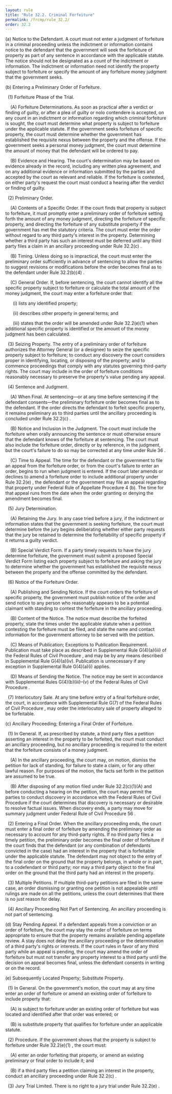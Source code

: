 ```yaml
---
layout: rule
title: "Rule 32.2. Criminal Forfeiture"
permalink: /frcmp/rule_32.2/
order: 32.2
---
```


(a) Notice to the Defendant. A court must not enter a judgment of forfeiture in a criminal proceeding unless the indictment or information contains notice to the defendant that the government will seek the forfeiture of property as part of any sentence in accordance with the applicable statute. The notice should not be designated as a count of the indictment or information. The indictment or information need not identify the property subject to forfeiture or specify the amount of any forfeiture money judgment that the government seeks.


(b) Entering a Preliminary Order of Forfeiture.


&nbsp;&nbsp;(1) Forfeiture Phase of the Trial.


&nbsp;&nbsp;&nbsp;&nbsp;(A) Forfeiture Determinations. As soon as practical after a verdict or finding of guilty, or after a plea of guilty or nolo contendere is accepted, on any count in an indictment or information regarding which criminal forfeiture is sought, the court must determine what property is subject to forfeiture under the applicable statute. If the government seeks forfeiture of specific property, the court must determine whether the government has established the requisite nexus between the property and the offense. If the government seeks a personal money judgment, the court must determine the amount of money that the defendant will be ordered to pay.


&nbsp;&nbsp;&nbsp;&nbsp;(B) Evidence and Hearing. The court's determination may be based on evidence already in the record, including any written plea agreement, and on any additional evidence or information submitted by the parties and accepted by the court as relevant and reliable. If the forfeiture is contested, on either party's request the court must conduct a hearing after the verdict or finding of guilty.


&nbsp;&nbsp;(2) Preliminary Order.


&nbsp;&nbsp;&nbsp;&nbsp;(A) Contents of a Specific Order. If the court finds that property is subject to forfeiture, it must promptly enter a preliminary order of forfeiture setting forth the amount of any money judgment, directing the forfeiture of specific property, and directing the forfeiture of any substitute property if the government has met the statutory criteria. The court must enter the order without regard to any third party's interest in the property. Determining whether a third party has such an interest must be deferred until any third party files a claim in an ancillary proceeding under Rule 32.2(c) .


&nbsp;&nbsp;&nbsp;&nbsp;(B) Timing. Unless doing so is impractical, the court must enter the preliminary order sufficiently in advance of sentencing to allow the parties to suggest revisions or modifications before the order becomes final as to the defendant under Rule 32.2(b)(4) .


&nbsp;&nbsp;&nbsp;&nbsp;(C) General Order. If, before sentencing, the court cannot identify all the specific property subject to forfeiture or calculate the total amount of the money judgment, the court may enter a forfeiture order that:


&nbsp;&nbsp;&nbsp;&nbsp;&nbsp;&nbsp;(i) lists any identified property;


&nbsp;&nbsp;&nbsp;&nbsp;&nbsp;&nbsp;(ii) describes other property in general terms; and


&nbsp;&nbsp;&nbsp;&nbsp;&nbsp;&nbsp;(iii) states that the order will be amended under Rule 32.2(e)(1) when additional specific property is identified or the amount of the money judgment has been calculated.


&nbsp;&nbsp;(3) Seizing Property. The entry of a preliminary order of forfeiture authorizes the Attorney General (or a designee) to seize the specific property subject to forfeiture; to conduct any discovery the court considers proper in identifying, locating, or disposing of the property; and to commence proceedings that comply with any statutes governing third-party rights. The court may include in the order of forfeiture conditions reasonably necessary to preserve the property's value pending any appeal.


&nbsp;&nbsp;(4) Sentence and Judgment.


&nbsp;&nbsp;&nbsp;&nbsp;(A) When Final. At sentencing—or at any time before sentencing if the defendant consents—the preliminary forfeiture order becomes final as to the defendant. If the order directs the defendant to forfeit specific property, it remains preliminary as to third parties until the ancillary proceeding is concluded under Rule 32.2(c) .


&nbsp;&nbsp;&nbsp;&nbsp;(B) Notice and Inclusion in the Judgment. The court must include the forfeiture when orally announcing the sentence or must otherwise ensure that the defendant knows of the forfeiture at sentencing. The court must also include the forfeiture order, directly or by reference, in the judgment, but the court's failure to do so may be corrected at any time under Rule 36 .


&nbsp;&nbsp;&nbsp;&nbsp;(C) Time to Appeal. The time for the defendant or the government to file an appeal from the forfeiture order, or from the court's failure to enter an order, begins to run when judgment is entered. If the court later amends or declines to amend a forfeiture order to include additional property under Rule 32.2(e) , the defendant or the government may file an appeal regarding that property under Federal Rule of Appellate Procedure 4 (b). The time for that appeal runs from the date when the order granting or denying the amendment becomes final.


&nbsp;&nbsp;(5) Jury Determination.


&nbsp;&nbsp;&nbsp;&nbsp;(A) Retaining the Jury. In any case tried before a jury, if the indictment or information states that the government is seeking forfeiture, the court must determine before the jury begins deliberating whether either party requests that the jury be retained to determine the forfeitability of specific property if it returns a guilty verdict.


&nbsp;&nbsp;&nbsp;&nbsp;(B) Special Verdict Form. If a party timely requests to have the jury determine forfeiture, the government must submit a proposed Special Verdict Form listing each property subject to forfeiture and asking the jury to determine whether the government has established the requisite nexus between the property and the offense committed by the defendant.


&nbsp;&nbsp;(6) Notice of the Forfeiture Order.


&nbsp;&nbsp;&nbsp;&nbsp;(A) Publishing and Sending Notice. If the court orders the forfeiture of specific property, the government must publish notice of the order and send notice to any person who reasonably appears to be a potential claimant with standing to contest the forfeiture in the ancillary proceeding.


&nbsp;&nbsp;&nbsp;&nbsp;(B) Content of the Notice. The notice must describe the forfeited property, state the times under the applicable statute when a petition contesting the forfeiture must be filed, and state the name and contact information for the government attorney to be served with the petition.


&nbsp;&nbsp;&nbsp;&nbsp;(C) Means of Publication; Exceptions to Publication Requirement. Publication must take place as described in Supplemental Rule G(4)(a)(iii) of the Federal Rules of Civil Procedure , and may be by any means described in Supplemental Rule G(4)(a)(iv). Publication is unnecessary if any exception in Supplemental Rule G(4)(a)(i) applies.


&nbsp;&nbsp;&nbsp;&nbsp;(D) Means of Sending the Notice. The notice may be sent in accordance with Supplemental Rules G(4)(b)(iii)–(v) of the Federal Rules of Civil Procedure .


&nbsp;&nbsp;(7) Interlocutory Sale. At any time before entry of a final forfeiture order, the court, in accordance with Supplemental Rule G(7) of the Federal Rules of Civil Procedure , may order the interlocutory sale of property alleged to be forfeitable.


(c) Ancillary Proceeding; Entering a Final Order of Forfeiture.


&nbsp;&nbsp;(1) In General. If, as prescribed by statute, a third party files a petition asserting an interest in the property to be forfeited, the court must conduct an ancillary proceeding, but no ancillary proceeding is required to the extent that the forfeiture consists of a money judgment.


&nbsp;&nbsp;&nbsp;&nbsp;(A) In the ancillary proceeding, the court may, on motion, dismiss the petition for lack of standing, for failure to state a claim, or for any other lawful reason. For purposes of the motion, the facts set forth in the petition are assumed to be true.


&nbsp;&nbsp;&nbsp;&nbsp;(B) After disposing of any motion filed under Rule 32.2(c)(1)(A) and before conducting a hearing on the petition, the court may permit the parties to conduct discovery in accordance with the Federal Rules of Civil Procedure if the court determines that discovery is necessary or desirable to resolve factual issues. When discovery ends, a party may move for summary judgment under Federal Rule of Civil Procedure 56 .


&nbsp;&nbsp;(2) Entering a Final Order. When the ancillary proceeding ends, the court must enter a final order of forfeiture by amending the preliminary order as necessary to account for any third-party rights. If no third party files a timely petition, the preliminary order becomes the final order of forfeiture if the court finds that the defendant (or any combination of defendants convicted in the case) had an interest in the property that is forfeitable under the applicable statute. The defendant may not object to the entry of the final order on the ground that the property belongs, in whole or in part, to a codefendant or third party; nor may a third party object to the final order on the ground that the third party had an interest in the property.


&nbsp;&nbsp;(3) Multiple Petitions. If multiple third-party petitions are filed in the same case, an order dismissing or granting one petition is not appealable until rulings are made on all the petitions, unless the court determines that there is no just reason for delay.


&nbsp;&nbsp;(4) Ancillary Proceeding Not Part of Sentencing. An ancillary proceeding is not part of sentencing.


(d) Stay Pending Appeal. If a defendant appeals from a conviction or an order of forfeiture, the court may stay the order of forfeiture on terms appropriate to ensure that the property remains available pending appellate review. A stay does not delay the ancillary proceeding or the determination of a third party's rights or interests. If the court rules in favor of any third party while an appeal is pending, the court may amend the order of forfeiture but must not transfer any property interest to a third party until the decision on appeal becomes final, unless the defendant consents in writing or on the record.


(e) Subsequently Located Property; Substitute Property.


&nbsp;&nbsp;(1) In General. On the government's motion, the court may at any time enter an order of forfeiture or amend an existing order of forfeiture to include property that:


&nbsp;&nbsp;&nbsp;&nbsp;(A) is subject to forfeiture under an existing order of forfeiture but was located and identified after that order was entered; or


&nbsp;&nbsp;&nbsp;&nbsp;(B) is substitute property that qualifies for forfeiture under an applicable statute.


&nbsp;&nbsp;(2) Procedure. If the government shows that the property is subject to forfeiture under Rule 32.2(e)(1) , the court must:


&nbsp;&nbsp;&nbsp;&nbsp;(A) enter an order forfeiting that property, or amend an existing preliminary or final order to include it; and


&nbsp;&nbsp;&nbsp;&nbsp;(B) if a third party files a petition claiming an interest in the property, conduct an ancillary proceeding under Rule 32.2(c) .


&nbsp;&nbsp;(3) Jury Trial Limited. There is no right to a jury trial under Rule 32.2(e) .
